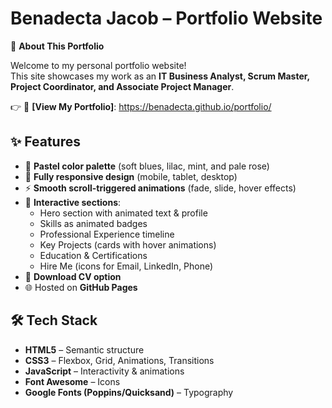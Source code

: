 # Benadecta Jacob – Portfolio Website

🚀 **About This Portfolio**

Welcome to my personal portfolio website!  
This site showcases my work as an **IT Business Analyst, Scrum Master, Project Coordinator, and Associate Project Manager**. 

👉 🔗 **[View My Portfolio]**: https://benadecta.github.io/portfolio/

## ✨ Features

- 🎨 **Pastel color palette** (soft blues, lilac, mint, and pale rose)  
- 📱 **Fully responsive design** (mobile, tablet, desktop)  
- ⚡ **Smooth scroll-triggered animations** (fade, slide, hover effects)  
- 🧩 **Interactive sections**:
  - Hero section with animated text & profile  
  - Skills as animated badges  
  - Professional Experience timeline  
  - Key Projects (cards with hover animations)  
  - Education & Certifications  
  - Hire Me (icons for Email, LinkedIn, Phone)  
- 📄 **Download CV option**  
- 🌐 Hosted on **GitHub Pages**  

## 🛠 Tech Stack

- **HTML5** – Semantic structure  
- **CSS3** – Flexbox, Grid, Animations, Transitions  
- **JavaScript** – Interactivity & animations  
- **Font Awesome** – Icons  
- **Google Fonts (Poppins/Quicksand)** – Typography  
